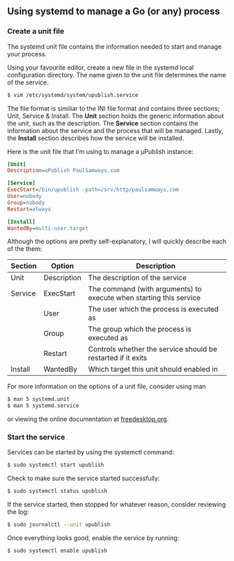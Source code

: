## Using systemd to manage a Go (or any) process

### Create a unit file
The systemd unit file contains the information needed to start
and manage your process.

Using your favourite editor, create a new file in the systemd local configuration
directory. The name given to the unit file determines the name of the service.

``` Bash
$ vim /etc/systemd/system/upublish.service
```

The file format is similiar to the INI file format and contains three sections;
Unit, Service & Install. The **Unit** section holds the generic information
about the unit, such as the description. The **Service** section contains 
the information about the service and the process that will be managed. Lastly,
the **Install** section describes how the service will be installed.

Here is the unit file that I'm using to manage a &micro;Publish instance:

``` Ini
[Unit]
Description=uPublish PaulSamways.com

[Service]
ExecStart=/bin/upublish -path=/srv/http/paulsamways.com
User=nobody
Group=nobody
Restart=always

[Install]
WantedBy=multi-user.target
```

Although the options are pretty self-explanatory, I will quickly describe
each of the them:


Section   | Option        | Description
----------|---------------|------------
Unit      | Description   | The description of the service
Service   | ExecStart     | The command (with arguments) to execute when starting this service
          | User          | The user which the process is executed as
          | Group         | The group which the process is executed as
          | Restart       | Controls whether the service should be restarted if it exits
Install   | WantedBy      | Which target this unit should enabled in

For more information on the options of a unit file, consider using man

``` Bash
$ man 5 systemd.unit
$ man 5 systemd.service
```

or viewing the online documentation at [freedesktop.org](http://www.freedesktop.org/software/systemd/man/systemd.unit.html).

### Start the service

Services can be started by using the systemctl command:

``` Bash
$ sudo systemctl start upublish
```

Check to make sure the service started successfully:

``` Bash
$ sudo systemctl status upublish
```

If the service started, then stopped for whatever reason, consider reviewing
the log:

``` Bash
$ sudo journalctl --unit upublish
```

Once everything looks good, enable the service by running:

``` Bash
$ sudo systemctl enable upublish
```
